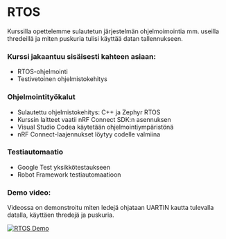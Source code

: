 # RTOS
Kurssilla opettelemme sulautetun järjestelmän ohjelmoimointia mm. useilla thredeillä ja miten puskuria tulisi käyttää datan tallennukseen.

### Kurssi jakaantuu sisäisesti kahteen asiaan: 
- RTOS-ohjelmointi
- Testivetoinen ohjelmistokehitys

### Ohjelmointityökalut
- Sulautettu ohjelmistokehitys: C++ ja Zephyr RTOS
- Kurssin laitteet vaatii nRF Connect SDK:n asennuksen
- Visual Studio Codea käytetään ohjelmointiympäristönä
- nRF Connect-laajennukset löytyy codelle valmiina

### Testiautomaatio
 - Google Test yksikkötestaukseen
 - Robot Framework testiautomaatioon

### Demo video:
Videossa on demonstroitu miten ledejä ohjataan UARTIN kautta tulevalla datalla, käyttäen thredejä ja puskuria.

[![RTOS Demo](https://img.youtube.com/vi/o8tv2ko1EEo/0.jpg)](https://youtu.be/o8tv2ko1EEo)
